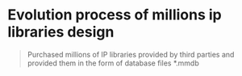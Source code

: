 # Evolution process of millions ip libraries design
> Purchased millions of IP libraries provided by third parties and provided them in the form of database files *.mmdb











